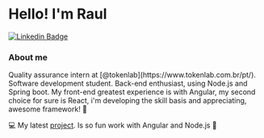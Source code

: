 # Hello! I'm Raul
[![Linkedin Badge](https://img.shields.io/badge/-LinkedIn-blue?style=flat-square&logo=Linkedin&logoColor=white&link=https://www.linkedin.com/in/raul-paes/)](https://www.linkedin.com/in/raul-paes/)

### About me
<p> Quality assurance intern at [@tokenlab](https://www.tokenlab.com.br/pt/). 
Software development student. Back-end enthusiast, using Node.js and Spring boot. My front-end greatest experience is with Angular, my second choice for sure is React, i'm developing the skill basis and appreciating, awesome framework! 🤘 <p>

💻 My latest [project](https://calendar-frontend-7fvgjsxjz-rpjansma.vercel.app/#/). Is so fun work with Angular and Node.js 🥰
